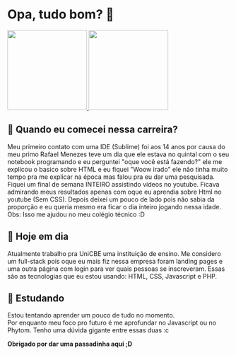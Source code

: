 # Opa, tudo bom? 👋
<div>
  <a href="#">
  <img height="180em" src="https://github-readme-stats.vercel.app/api?username=JeannFelipe&show_icons=true&theme=tokyonight&icon_color=white&include_all_commits=true"/>
  <img height="180em" src="https://github-readme-stats.vercel.app/api/top-langs/?username=JeannFelipe&layout=compact&theme=tokyonight&count_private=true&include_all_commits=true"/>
  </a>
</div>

## 💬 Quando eu comecei nessa carreira?
Meu primeiro contato com uma IDE (Sublime) foi aos 14 anos por causa do meu primo Rafael Menezes teve um dia que ele estava no quintal com o seu notebook programando e eu perguntei "oque você está fazendo?" ele me explicou o basico sobre HTML e eu fiquei "Woow irado" ele não tinha muito tempo pra me explicar na época mas falou pra eu dar uma pesquisada. Fiquei um final de semana INTEIRO assistindo vídeos no youtube. Ficava admirando meus resultados apenas com oque eu aprendia sobre Html no youtube (Sem CSS). Depois deixei um pouco de lado pois não sabia da proporção e eu queria mesmo era ficar o dia inteiro jogando nessa idade. 
<br/>Obs: Isso me ajudou no meu colégio técnico :D
## 🔭 Hoje em dia
Atualmente trabalho pra UniCBE uma instituição de ensino. Me considero um full-stack pois oque eu mais fiz nessa empresa foram landing pages e uma outra página com login para ver quais pessoas se inscreveram. Essas são as tecnologias que eu estou usando: HTML, CSS, Javascript e PHP.
## 🌱 Estudando
Estou tentando aprender um pouco de tudo no momento.
<br/>
Por enquanto meu foco pro futuro é me aprofundar no Javascript ou no Phytom. Tenho uma dúvida gigante entre essas duas :c



<b>Obrigado por dar uma passadinha aqui ;D</b>
